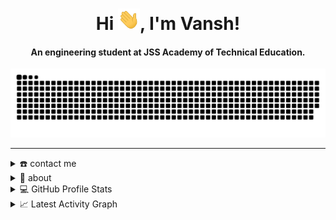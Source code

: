 <div align="center">
<h1 align="center">Hi <img width="35" src="https://github.com/1999AZZAR/1999AZZAR/blob/main/resources/img/waving.gif">, I'm Vansh!</h1>
<h4 align="center">An engineering student at JSS Academy of Technical Education.</h4>
</div>

<div align="center">
  <a href="https://vanshbhatnagar.in">
  <img  src="https://github.com/1999AZZAR/1999AZZAR/blob/main/resources/img/grid-snake.svg"
       alt="snake" /></a>
</div>

-----
<details>
  <summary>☎️ contact me</summary>
<div>
  <samp>
    <h2 align="center">you can reach me by:</h2>
    <p align="center">
      <br/>
      <a href="https://www.linkedin.com/in/vansh-bhatnagar-500854211" target="blank"><img align="center"
         src="https://img.shields.io/badge/linkedin-%231DA1F2.svg?style=for-the-badge&logo=linkedin&logoColor=white"
         alt="vansh" height="30"/></a>
      <a href="mailto:vanshbhatnagar14dev@gmail.com" target="blank"><img align="center"
         src="https://img.shields.io/badge/gmail-EA4335.svg?style=for-the-badge&logo=gmail&logoColor=white"
         alt="vansh" height="30"/></a>
    </p>
  <p align="center">
      <a href="https://instagram.com/vansh_potato_" target="blank"><img align="center"
         src="https://img.shields.io/badge/instagram-%23E4405F.svg?style=for-the-badge&logo=Instagram&logoColor=white"
         alt="vansh" height="30"/></a>
      <a href="https://wa.me/+917905459408" target="blank"><img align="center"
         src="https://img.shields.io/badge/whatsapp-4B7F1.svg?style=for-the-badge&logo=whatsapp&logoColor=white"
         alt="vansh" height="30"/></a>
      <a href="https://twitter.com/vanshbhatnaga13" target="blank"><img align="center"
         src="https://img.shields.io/badge/twitter-1DA1F2.svg?style=for-the-badge&logo=twitter&logoColor=white"
         alt="vansh" height="30"/></a>
      <br>
    </p>
  </samp>
</div>
</details>

<details>
  <summary>🧮 about</summary>
<div>
<samp>
<h2 align="center">About this Account</h2>
 <p align="center">
  <a href="github.com/vansh123456" target="blank"><img align="center" 
     src="https://komarev.com/ghpvc/?username=vansh123456&style=for-the-badge&label=PROFILE+VIEWS" height="25"
     alt="views count" /></a>
  </p>
 <p align="center">
  <a href="github.com/vansh123456" target="blank"><img align="center" 
     src="https://img.shields.io/github/license/1999AZZAR/1999AZZAR?color=purple&style=for-the-badge" height="25"
     alt="license" /></a>
  <a href="github.com/vansh123456"><img align="center"
     src="https://forthebadge.com/images/badges/works-on-my-machine.svg" height="25"
     alt="work on my machine" /></a>
 </p>
 </samp>
</div>
</details>
  
<details> 
  <summary>💻 GitHub Profile Stats</summary>
  <div>
  <samp>
    <h2 align="center"> Github stats </h2>
      <br/>
    <details open>
  <summary><h3>Languages</h3></summary>
            <p align="center">
        <a href="https://github.com/vansh123456/">
          <img src="https://github-readme-stats.vercel.app/api/top-langs/?username=vansh123456&langs_count=6&theme=gruvbox&layout=compact&hide_border=true"
          alt="vansh's :: overall Top Langs " /></a>
      </p>
        <p align="center">
          <a href="https://github.com/vansh123456/">
          <img width="45%" src="https://github-profile-summary-cards.vercel.app/api/cards/repos-per-language?username=vansh123456&theme=gruvbox&layout=compact&hide_border=true"
          alt="vansh's :: Top Langs by repo" />
          <img width="45%" src="https://github-profile-summary-cards.vercel.app/api/cards/most-commit-language?username=vansh123456&theme=gruvbox&layout=compact&hide_border=true"
          alt="vansh's :: Top Langs by commit" />
          </a>
        </p>
</details>
    <details open>
  <summary><h3>statistics</h3></summary>
        <p align="center">
          <a href="https://github.com/vansh123456/">
          <img width="49.5%" src="https://github-readme-stats.vercel.app/api?username=vansh123456&show_icons=true&theme=gruvbox&hide_border=true" />
          <img width="49.5%" src="https://github-readme-streak-stats.herokuapp.com/?user=vansh123456&theme=gruvbox&hide_border=true" />
          </a>
       </p>
     <br>
     </samp>
  </div>    
</details>

<details>
  <summary>📈 Latest Activity Graph</summary>
  <samp>
  <br/>
  <h2 align="center"> latest contribution </h2>
<a href="https://github.com/ashutosh00710/github-readme-activity-graph">
  <img alt="vansh's Activity Graph" src="https://activity-graph.herokuapp.com/graph/?username=vansh123456&bg_color=000&color=fff&line=00E676&point=fff&hide_border=true" /></a>
<br/>
  </samp>
  </details>
  

